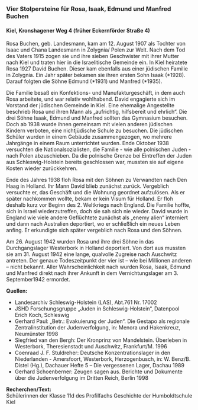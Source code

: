 ### Vier Stolpersteine für Rosa, Isaak, Edmund und Manfred Buchen
#### Kiel, Kronshagener Weg 4 (früher Eckernförder Straße 4)

Rosa Buchen, geb. Landesmann, kam am 12. August 1907 als Tochter von Isaac und Chana Landesmann in Zolygnia/ Polen zur Welt. Nach dem Tod des Vaters 1915 zogen sie und ihre sieben Geschwister mit ihrer Mutter nach Kiel und traten hier in die Israelitische Gemeinde ein. In Kiel heiratete Rosa 1927 David Buchen. Dieser kam ebenfalls aus einer jüdischen Familie in Zolygnia. Ein Jahr später bekamen sie ihren ersten Sohn Isaak (*1928). Darauf folgten die Söhne Edmund (*1931) und Manfred (*1935).

Die Familie besaß ein Konfektions- und Manufakturgeschäft, in dem auch Rosa arbeitete, und war relativ wohlhabend. David engagierte sich im Vorstand der jüdischen Gemeinde in Kiel. Eine ehemalige Angestellte beschrieb Rosa und ihren Mann als „aufrichtig, hilfsbereit und ehrlich“. Die drei Söhne Isaak, Edmund und Manfred sollten
das Gymnasium besuchen. Doch ab 1938 wurde ihnen gemeinsam mit vielen anderen jüdischen Kindern verboten, eine nichtjüdische Schule zu besuchen. Die jüdischen Schüler wurden in einem Gebäude zusammengezogen, wo mehrere Jahrgänge in einem Raum unterrichtet wurden. Ende Oktober 1938 versuchten die Nationalsozialisten, die Familie - wie alle polnischen Juden - nach Polen abzuschieben. Da die polnische Grenze bei Eintreffen der Juden aus Schleswig-Holstein bereits geschlossen war, mussten sie auf eigene Kosten wieder zurückkehren.

Ende des Jahres 1938 floh Rosa mit den Söhnen zu Verwandten nach Den Haag in Holland. Ihr Mann David blieb zunächst zurück. Vergeblich versuchte er, das Geschäft und die Wohnung geordnet aufzulösen. Als er später nachkommen wollte, bekam er kein Visum für Holland. Er floh deshalb kurz vor Beginn des 2. Weltkriegs nach England. Die Familie hoffte, sich in Israel wiederzutreffen, doch sie sah
sich nie wieder. David wurde in England wie viele andere Geflüchtete zunächst als „enemy alien“ interniert und dann nach Australien deportiert, wo er schließlich ein neues Leben anfing. Er erkundigte sich später vergeblich nach Rosa und den Söhnen.

Am 26. August 1942 wurden Rosa und ihre drei Söhne in das Durchgangslager Westerbork in Holland deportiert. Von dort aus mussten sie am 31. August 1942 eine lange, qualvolle Zugreise nach Auschwitz antreten. Der genaue Todeszeitpunkt der vier ist – wie bei Millionen anderen – nicht bekannt. Aller Wahrscheinlichkeit nach wurden Rosa, Isaak, Edmund und Manfred direkt nach ihrer Ankunft in dem Vernichtungslager am 3. September1942 ermordet.

**Quellen:**
- Landesarchiv Schleswig-Holstein (LAS), Abt.761 Nr. 17002
- JSHD Forschungsgruppe „Juden in Schleswig-Holstein“, Datenpool Erich Koch, Schleswig
- Gerhard Paul: „Betr.: Evakuierung der Juden“. Die Gestapo als regionale Zentralinstitution der Judenverfolgung, in: Menora und Hakenkreuz, Neumünster 1998
- Siegfried van den Bergh: Der Kronprinz von Mandelstein. Überleben in Westerbork, Theresienstadt und Auschwitz, Frankfurt/M. 1996
- Coenraad J. F. Stuldreher: Deutsche Konzentrationslager in den Niederlanden - Amersfoort, Westerbork, Herzogenbusch, in: W. Benz/B. Distel (Hg.), Dachauer Hefte 5 – Die vergessenen Lager, Dachau 1989
- Gerhard Schoenberner: Zeugen sagen aus. Berichte und Dokumente über die Judenverfolgung im Dritten Reich, Berlin 1998

**Recherchen/Text:**  
Schülerinnen der Klasse 11d des Profilfachs Geschichte der Humboldtschule Kiel